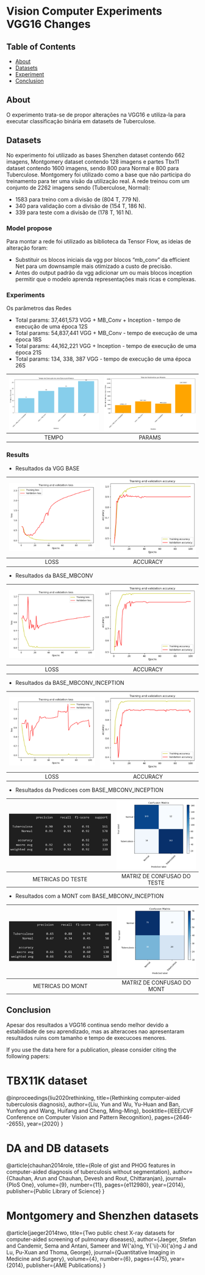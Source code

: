 # Vision Computer Experiments VGG16 Changes

## Table of Contents

- [About](#about)
- [Datasets](#datasets)
- [Experiment](#model)
- [Conclusion](#conclusion)

## About <a name = "about"></a>

O experimento trata-se de propor alterações na VGG16 e utiliza-la para executar classificação binária em datasets de Tuberculose. 


## Datasets <a name = "datasets"></a>

No experimento foi utilizado as bases Shenzhen dataset contendo 662 imagens, Montgomery dataset contendo 128 imagens e partes Tbx11 dataset contendo 1600 imagens, sendo 800 para Normal e 800 para Tuberculose.
Montgomery foi utilizado como a base que não participa do treinamento para ter uma visão da utilização real.
A rede treinou com um conjunto de 2262 imagens sendo (Tuberculose, Normal):
- 1583 para treino com a divisão de (804 T,  779 N).
- 340 para validação com a divisão de (154 T, 186 N).
- 339 para teste com a divisão de (178 T, 161 N).

### Model propose <a name = "model"></a>

Para montar a rede foi utilizado as biblioteca da Tensor Flow, 
as ideias de alteração foram:
- Substituir os blocos iniciais  da vgg por blocos “mb_conv” da efficient Net para um downsample mais otimizado a custo de precisão.
- Antes do output padrão da vgg adicionar um ou mais blocos inception permitir que o modelo aprenda representações mais ricas e complexas.

### Experiments

Os parâmetros das Redes 
- Total params: 37,461,573 VGG + MB_Conv + Inception - tempo de execução de uma época 12S 
- Total params: 54,837,441 VGG + MB_Conv - tempo de execução de uma época 18S 
- Total params: 44,162,221 VGG + Inception - tempo de execução de uma época 21S 
- Total params: 134, 338, 387 VGG - tempo de execução de uma época 26S

| ![Imagem 1](graficos/tempo%20de%20execucao.png) | ![Imagem 2](graficos/total%20params.png)|
|:---:|:---:|
| TEMPO | PARAMS |

### Results

- Resultados da VGG BASE

| ![Imagem 1](graficos/vgg%20loss%20base.png) | ![Imagem 2](graficos/vgg%20accuracy%20base.png) |
|:---:|:---:|
| LOSS | ACCURACY |


- Resultados da BASE_MBCONV

| ![Imagem 1](graficos/loss%20base_conv.png) | ![Imagem 2](graficos/acc%20base_conv.png) |
|:---:|:---:|
| LOSS | ACCURACY |


- Resultados da BASE_MBCONV_INCEPTION

| ![Imagem 1](graficos/loss%20base_conv_inception.png) | ![Imagem 2](graficos/acc%20base_conv_inception.png) |
|:---:|:---:|
| LOSS | ACCURACY |

- Resultados da Predicoes com BASE_MBCONV_INCEPTION

| ![Imagem 1](graficos/teste_metricas.png) | ![Imagem 2](graficos/teste_confusion.png) |
|:---:|:---:|
| METRICAS DO TESTE | MATRIZ DE CONFUSAO DO TESTE |

- Resultados com a MONT com BASE_MBCONV_INCEPTION

| ![Imagem 1](graficos/valid_metricas.png) | ![Imagem 2](graficos/valid_confusion.png) |
|:---:|:---:|
| METRICAS DO MONT | MATRIZ DE CONFUSAO DO MONT |

## Conclusion <a name = "conclusion"></a>

Apesar dos resultados a VGG16 continua sendo melhor devido a estabilidade de seu aprendizado, mas as alteracoes nao apresentaram resultados ruins com  tamanho e tempo de execucoes menores.


If you use the data here for a publication, please consider citing the following papers:

  # TBX11K dataset
  @inproceedings{liu2020rethinking,
    title={Rethinking computer-aided tuberculosis diagnosis},
    author={Liu, Yun and Wu, Yu-Huan and Ban, Yunfeng and Wang, Huifang and Cheng, Ming-Ming},
    booktitle={IEEE/CVF Conference on Computer Vision and Pattern Recognition},
    pages={2646--2655},
    year={2020}
  }

  # DA and DB datasets
  @article{chauhan2014role,
    title={Role of gist and PHOG features in computer-aided diagnosis of tuberculosis without segmentation},
    author={Chauhan, Arun and Chauhan, Devesh and Rout, Chittaranjan},
    journal={PloS One},
    volume={9},
    number={11},
    pages={e112980},
    year={2014},
    publisher={Public Library of Science}
  }

  # Montgomery and Shenzhen datasets
  @article{jaeger2014two,
    title={Two public chest X-ray datasets for computer-aided screening of pulmonary diseases},
    author={Jaeger, Stefan and Candemir, Sema and Antani, Sameer and W{\'a}ng, Y{\`\i}-Xi{\'a}ng J and Lu, Pu-Xuan and Thoma, George},
    journal={Quantitative Imaging in Medicine and Surgery},
    volume={4},
    number={6},
    pages={475},
    year={2014},
    publisher={AME Publications}
  }
